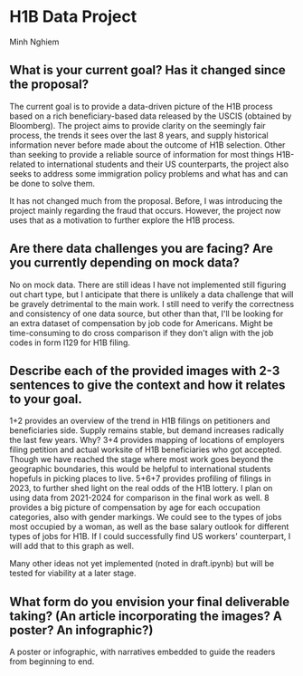 # H1B Data Project

Minh Nghiem

## What is your current goal? Has it changed since the proposal?
The current goal is to provide a data-driven picture of the H1B process based on a rich beneficiary-based data released by the USCIS (obtained by Bloomberg). The project aims to provide clarity on the seemingly fair process, the trends it sees over the last 8 years, and supply historical information never before made about the outcome of H1B selection. Other than seeking to provide a reliable source of information for most things H1B-related to international students and their US counterparts, the project also seeks to address some immigration policy problems and what has and can be done to solve them.

It has not changed much from the proposal. Before, I was introducing the project mainly regarding the fraud that occurs. However, the project now uses that as a motivation to further explore the H1B process.

## Are there data challenges you are facing? Are you currently depending on mock data?
No on mock data. There are still ideas I have not implemented still figuring out chart type, but I anticipate that there is unlikely a data challenge that will be gravely detrimental to the main work. I still need to verify the correctness and consistency of one data source, but other than that, I'll be looking for an extra dataset of compensation by job code for Americans. Might be time-consuming to do cross comparison if they don't align with the job codes in form I129 for H1B filing.

## Describe each of the provided images with 2-3 sentences to give the context and how it relates to your goal.
1+2 provides an overview of the trend in H1B filings on petitioners and beneficiaries side. Supply remains stable, but demand increases radically the last few years. Why?
3+4 provides mapping of locations of employers filing petition and actual worksite of H1B beneficiaries who got accepted. Though we have reached the stage where most work goes beyond the geographic boundaries, this would be helpful to international students hopefuls in picking places to live.
5+6+7 provides profiling of filings in 2023, to further shed light on the real odds of the H1B lottery. I plan on using data from 2021-2024 for comparison in the final work as well.
8 provides a big picture of compensation by age for each occupation categories, also with gender markings. We could see to the types of jobs most occupied by a woman, as well as the base salary outlook for different types of jobs for H1B. If I could successfully find US workers' counterpart, I will add that to this graph as well.

Many other ideas not yet implemented (noted in draft.ipynb) but will be tested for viability at a later stage.

## What form do you envision your final deliverable taking? (An article incorporating the images? A poster? An infographic?)
A poster or infographic, with narratives embedded to guide the readers from beginning to end.
